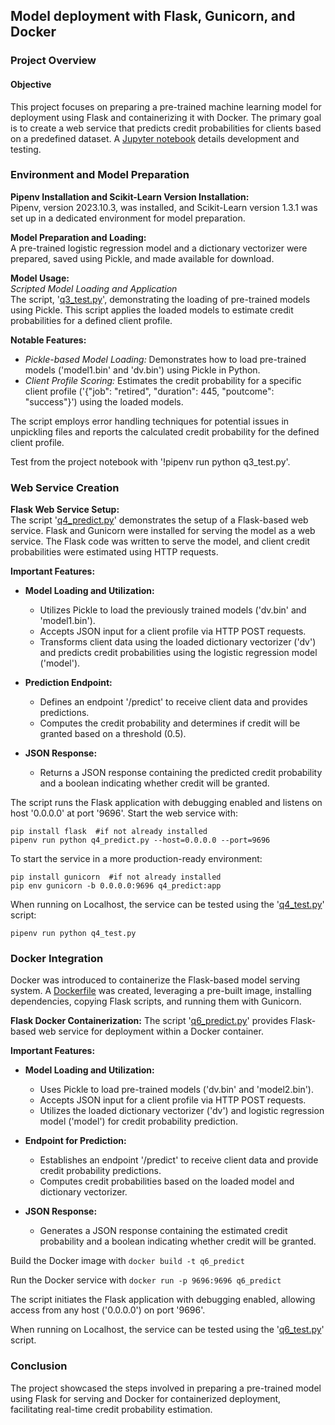 ## Model deployment with Flask, Gunicorn, and Docker

### Project Overview

#### Objective
This project focuses on preparing a pre-trained machine learning model for deployment using Flask and containerizing it with Docker. The primary goal is to create a web service that predicts credit probabilities for clients based on a predefined dataset.  A [Jupyter notebook](https://github.com/JasonDahl/mlzoomcamp-homework/blob/main/homework-5/05-deployment-homework.ipynb "View Notebook") details development and testing.

### Environment and Model Preparation

**Pipenv Installation and Scikit-Learn Version Installation:**  
Pipenv, version 2023.10.3, was installed, and Scikit-Learn version 1.3.1 was set up in a dedicated environment for model preparation.

**Model Preparation and Loading:**  
A pre-trained logistic regression model and a dictionary vectorizer were prepared, saved using Pickle, and made available for download.

**Model Usage:**  
*Scripted Model Loading and Application*  
The  script, '[q3_test.py](https://github.com/JasonDahl/mlzoomcamp-homework/blob/main/homework-5/q3_test.py "View script")', demonstrating the loading of pre-trained models using Pickle. This script applies the loaded models to estimate credit probabilities for a defined client profile.

**Notable Features:**
- *Pickle-based Model Loading:* Demonstrates how to load pre-trained models ('model1.bin' and 'dv.bin') using Pickle in Python.
- *Client Profile Scoring:* Estimates the credit probability for a specific client profile ('{"job": "retired", "duration": 445, "poutcome": "success"}') using the loaded models.

The script employs error handling techniques for potential issues in unpickling files and reports the calculated credit probability for the defined client profile.

Test from the project notebook with '!pipenv run python q3_test.py'.

### Web Service Creation

**Flask Web Service Setup:**  
The script '[q4_predict.py](https://github.com/JasonDahl/mlzoomcamp-homework/blob/main/homework-5/q4_predict.py "View script")' demonstrates the setup of a Flask-based web service. Flask and Gunicorn were installed for serving the model as a web service. The Flask code was written to serve the model, and client credit probabilities were estimated using HTTP requests.

**Important Features:**
- **Model Loading and Utilization:**  
  - Utilizes Pickle to load the previously trained models ('dv.bin' and 'model1.bin').
  - Accepts JSON input for a client profile via HTTP POST requests.
  - Transforms client data using the loaded dictionary vectorizer ('dv') and predicts credit probabilities using the logistic regression model ('model').
  
- **Prediction Endpoint:**
  - Defines an endpoint '/predict' to receive client data and provides predictions.
  - Computes the credit probability and determines if credit will be granted based on a threshold (0.5).
  
- **JSON Response:**
  - Returns a JSON response containing the predicted credit probability and a boolean indicating whether credit will be granted.

The script runs the Flask application with debugging enabled and listens on host '0.0.0.0' at port '9696'. Start the web service with:

```
pip install flask  #if not already installed
pipenv run python q4_predict.py --host=0.0.0.0 --port=9696
```

To start the service in a more production-ready environment:

```
pip install gunicorn  #if not already installed
pip env gunicorn -b 0.0.0.0:9696 q4_predict:app
```

When running on Localhost, the service can be tested using the '[q4_test.py](https://github.com/JasonDahl/mlzoomcamp-homework/blob/main/homework-5/q4_test.py "View script")' script:

```
pipenv run python q4_test.py
```

### Docker Integration

Docker was introduced to containerize the Flask-based model serving system. A [Dockerfile](https://github.com/JasonDahl/mlzoomcamp-homework/blob/main/homework-5/Dockerfile "View Dockerfile") was created, leveraging a pre-built image, installing dependencies, copying Flask scripts, and running them with Gunicorn.

**Flask Docker Containerization:**
The script '[q6_predict.py](https://github.com/JasonDahl/mlzoomcamp-homework/blob/main/homework-5/q6_predict.py "View script")' provides Flask-based web service for deployment within a Docker container.

**Important Features:**
- **Model Loading and Utilization:**
  - Uses Pickle to load pre-trained models ('dv.bin' and 'model2.bin').
  - Accepts JSON input for a client profile via HTTP POST requests.
  - Utilizes the loaded dictionary vectorizer ('dv') and logistic regression model ('model') for credit probability prediction.

- **Endpoint for Prediction:**
  - Establishes an endpoint '/predict' to receive client data and provide credit probability predictions.
  - Computes credit probabilities based on the loaded model and dictionary vectorizer.
  
- **JSON Response:**
  - Generates a JSON response containing the estimated credit probability and a boolean indicating whether credit will be granted.

Build the Docker image with `docker build -t q6_predict`

Run the Docker service with `docker run -p 9696:9696 q6_predict`

The script initiates the Flask application with debugging enabled, allowing access from any host ('0.0.0.0') on port '9696'.

When running on Localhost, the service can be tested using the '[q6_test.py](https://github.com/JasonDahl/mlzoomcamp-homework/blob/main/homework-5/q6_test.py "View script")' script.

### Conclusion
The project showcased the steps involved in preparing a pre-trained model using Flask for serving and Docker for containerized deployment, facilitating real-time credit probability estimation.
